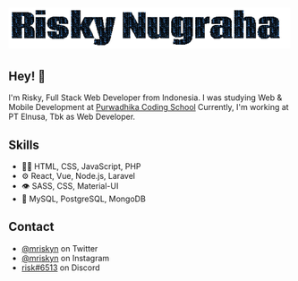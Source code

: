 <h1 align="center">
  <img src="https://raw.githubusercontent.com/mriskyn/mriskyn/master/name-gif.gif" alt="Risky Nugraha" />
</h1>

## Hey! 👋
I'm Risky, Full Stack Web Developer from Indonesia.
I was studying Web & Mobile Development at [Purwadhika Coding School](https://purwadhika.com)
Currently, I'm working at PT Elnusa, Tbk as Web Developer.


## Skills
- 👨‍💻 HTML, CSS, JavaScript, PHP
- ⚙️ React, Vue, Node.js, Laravel
- 👁️ SASS, CSS, Material-UI
- 💽 MySQL, PostgreSQL, MongoDB

## Contact
- [@mriskyn](https://twitter.com/mriskyn) on Twitter
- [@mriskyn](https://instagram.com/mriskyn) on Instagram
- [risk#6513](./) on Discord

